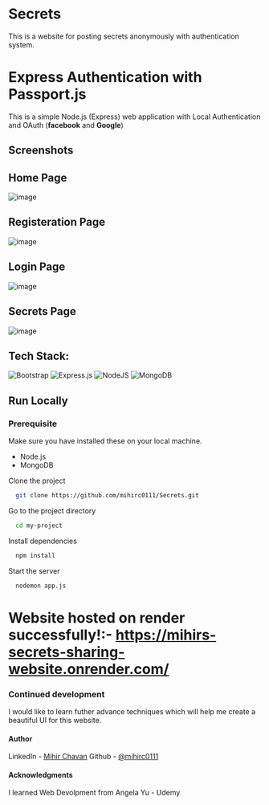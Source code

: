 # Secrets
This is a website for posting secrets anonymously with authentication system.

# Express Authentication with Passport.js
This is a simple Node.js (Express) web application with Local Authentication and OAuth (**facebook** and **Google**)

## Screenshots

## Home Page
![image](https://user-images.githubusercontent.com/84846378/235318100-12b281de-9337-41da-957c-1b6856d1a61f.png)

## Registeration Page
![image](https://user-images.githubusercontent.com/84846378/235318167-6a352f59-28a1-4326-863b-f81a7a4a9e09.png)

## Login Page
![image](https://user-images.githubusercontent.com/84846378/235318197-9481a372-c1c9-4741-a717-ba413730703c.png)

## Secrets Page
![image](https://user-images.githubusercontent.com/84846378/235318392-888a9224-35ab-4d01-8c6a-cf74ff39bcdb.png)


## Tech Stack:
 ![Bootstrap](https://img.shields.io/badge/bootstrap-%23563D7C.svg?style=for-the-badge&logo=bootstrap&logoColor=white) ![Express.js](https://img.shields.io/badge/express.js-%23404d59.svg?style=for-the-badge&logo=express&logoColor=%2361DAFB) ![NodeJS](https://img.shields.io/badge/node.js-6DA55F?style=for-the-badge&logo=node.js&logoColor=white) ![MongoDB](https://img.shields.io/badge/MongoDB-%234ea94b.svg?style=for-the-badge&logo=mongodb&logoColor=white)
 
 ## Run Locally

### Prerequisite
Make sure you have installed these on your local machine.
- Node.js
- MongoDB

Clone the project

```bash
  git clone https://github.com/mihirc0111/Secrets.git
```

Go to the project directory

```bash
  cd my-project
```

Install dependencies

```bash
  npm install
```

Start the server

```bash
  nodemon app.js
```

# Website hosted on render successfully!:- https://mihirs-secrets-sharing-website.onrender.com/

### Continued development
I would like to learn futher advance techniques which will help me create a beautiful UI for this website.

#### Author

LinkedIn - [Mihir Chavan](https://www.linkedin.com/in/mihir-chavan-643615234/)
Github - [@mihirc0111](https://github.com/mihirc0111)

#### Acknowledgments
I learned Web Devolpment from Angela Yu - Udemy
